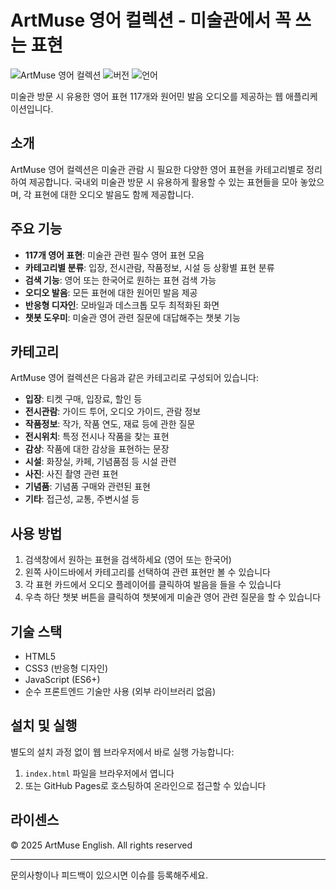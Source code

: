 # ArtMuse 영어 컬렉션 - 미술관에서 꼭 쓰는 표현

![ArtMuse 영어 컬렉션](https://img.shields.io/badge/ArtMuse-영어_컬렉션-blue)
![버전](https://img.shields.io/badge/버전-1.0.0-brightgreen)
![언어](https://img.shields.io/badge/언어-한국어/영어-orange)

미술관 방문 시 유용한 영어 표현 117개와 원어민 발음 오디오를 제공하는 웹 애플리케이션입니다.

## 소개

ArtMuse 영어 컬렉션은 미술관 관람 시 필요한 다양한 영어 표현을 카테고리별로 정리하여 제공합니다. 국내외 미술관 방문 시 유용하게 활용할 수 있는 표현들을 모아 놓았으며, 각 표현에 대한 오디오 발음도 함께 제공합니다.

## 주요 기능

- **117개 영어 표현**: 미술관 관련 필수 영어 표현 모음
- **카테고리별 분류**: 입장, 전시관람, 작품정보, 시설 등 상황별 표현 분류
- **검색 기능**: 영어 또는 한국어로 원하는 표현 검색 가능
- **오디오 발음**: 모든 표현에 대한 원어민 발음 제공
- **반응형 디자인**: 모바일과 데스크톱 모두 최적화된 화면
- **챗봇 도우미**: 미술관 영어 관련 질문에 대답해주는 챗봇 기능

## 카테고리

ArtMuse 영어 컬렉션은 다음과 같은 카테고리로 구성되어 있습니다:

- **입장**: 티켓 구매, 입장료, 할인 등
- **전시관람**: 가이드 투어, 오디오 가이드, 관람 정보
- **작품정보**: 작가, 작품 연도, 재료 등에 관한 질문
- **전시위치**: 특정 전시나 작품을 찾는 표현
- **감상**: 작품에 대한 감상을 표현하는 문장
- **시설**: 화장실, 카페, 기념품점 등 시설 관련
- **사진**: 사진 촬영 관련 표현
- **기념품**: 기념품 구매와 관련된 표현
- **기타**: 접근성, 교통, 주변시설 등

## 사용 방법

1. 검색창에서 원하는 표현을 검색하세요 (영어 또는 한국어)
2. 왼쪽 사이드바에서 카테고리를 선택하여 관련 표현만 볼 수 있습니다
3. 각 표현 카드에서 오디오 플레이어를 클릭하여 발음을 들을 수 있습니다
4. 우측 하단 챗봇 버튼을 클릭하여 챗봇에게 미술관 영어 관련 질문을 할 수 있습니다

## 기술 스택

- HTML5
- CSS3 (반응형 디자인)
- JavaScript (ES6+)
- 순수 프론트엔드 기술만 사용 (외부 라이브러리 없음)

## 설치 및 실행

별도의 설치 과정 없이 웹 브라우저에서 바로 실행 가능합니다:

1. `index.html` 파일을 브라우저에서 엽니다
2. 또는 GitHub Pages로 호스팅하여 온라인으로 접근할 수 있습니다

## 라이센스

© 2025 ArtMuse English. All rights reserved

---

문의사항이나 피드백이 있으시면 이슈를 등록해주세요. 